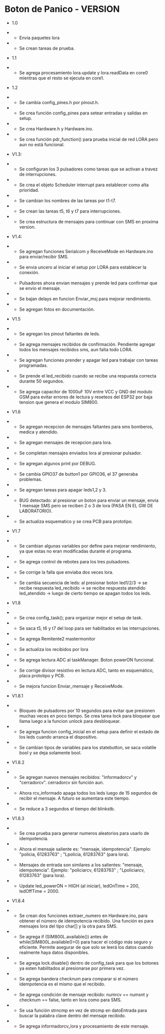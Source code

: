 # Boton de Panico - VERSION

* 1.0
* * Envia paquetes lora
* * Se crean tareas de prueba.

* 1.1
* * Se agrega procesamiento lora.update y lora.readData en core0 mientras que el resto se ejecuta en core1.

* 1.2
* * Se cambia config_pines.h por pinout.h.
* * Se crea función config_pines para setear entradas y salidas en setup.
* * Se crea Hardware.h y Hardware.ino.
* * Se crea función pdr_function() para prueba inicial de red LORA pero aun no está funcional.

* V1.3: 
* * Se configuran los 3 pulsadores como tareas que se activan a travez de interrupciones.
* * Se crea el objeto Scheduler interrupt para establecer como alta prioridad.
* * Se cambian los nombres de las tareas por t1-t7.
* * Se crean las tareas t5, t6 y t7 para interrupciones.
* * Se crea estructura de mensajes para continuar con SMS en proxima version.

* V1.4: 
* * Se agregan funciones Serialcom y ReceiveMode en Hardware.ino para enviar/recibir SMS.
* * Se envia uncero al iniciar el setup por LORA para establecer la conexión.
* * Pulsadores ahora envian mensajes y prende led para confirmar que se envio el mensaje.
* * Se bajan delays en funcion Enviar_msj para mejorar rendimiento.
* * Se agregan fotos en documentación.

* V1.5
* * Se agregan los pinout faltantes de leds.
* * Se agrega mensajes recibidos de confirmación. Pendiente agregar todos los mensajes recibidos sms, aun falta todo LORA.
* * Se agregan funciones prender y apagar led para trabajar con tareas programadas.
* * Se prende el led_recibido cuando se recibe una respuesta correcta durante 50 segundos.
* * Se agrega capacitor de 1000uF 10V entre VCC y GND del modulo GSM para evitar errores de lectura y reseteos del ESP32
por baja tension que genera el modulo SIM800.

* V1.6
* * Se agregan recepcion de mensajes faltantes para sms bomberos, medica y atendido.
* * Se agregan mensajes de recepcion para lora.
* * Se completan mensajes enviados lora al presionar pulsador.
* * Se agregan algunos print por DEBUG.
* * Se cambia GPIO37 de button1 por GPIO36, el 37 generaba problemas.
* * Se agregan tareas para apagar leds1,2 y 3.
* * BUG detectado: al presionar un boton para enviar un mensaje, envia 1 mensaje SMS pero se reciben 2 o 3 de lora (PASA EN EL GW DE LABORATORIO).
* * Se actualiza esquematico y se crea PCB para prototipo.

* V1.7
* * Se cambian algunas variables por define para mejorar rendimiento, ya que estas no eran modificadas durante el programa.
* * Se agrega control de rebotes para los tres pulsadores.
* * Se corrige la falla que enviaba dos veces lora.
* * Se cambia secuencia de leds: al presionar boton led1/2/3 -> se recibe respuesta led_recibido -> se recibe respuesta atendido led_atendido -> luego de cierto tiempo se apagan todos los leds.

* V1.8
* * Se crea config_task(); para organizar mejor el setup de task.
* * Se saca t5, t6 y t7 del loop para ser habilitados en las interrupciones.
* * Se agrega Remitente2 mastermonitor
* * Se actualiza los recibidos por lora
* * Se agrega lectura ADC al taskManager. Boton powerON funcional.
* * Se corrige divisor resistivo en lectura ADC, tanto en esquemático, placa prototipo y PCB.
* * Se mejora funcion Enviar_mensaje y ReceiveMode.

* V1.8.1 
* * Bloqueo de pulsadores por 10 segundos para evitar que presionen muchas veces en poco tiempo. Se crea tarea lock para bloquear que llama luego a la funcion unlock para desbloquear.
* * Se agrega funcion config_inicial en el setup para definir el estado de los leds cuando arranca el dispositivo.
* * Se cambian tipos de variables para los statebutton, se saca volatile bool y se deja solamente bool.

* V1.8.2
* * Se agregan nuevos mensajes recibidos: "informadorcv" y "cerradorcv". cerradorcv sin función aun.
* * Ahora rcv_informado apaga todos los leds luego de 15 segundos de recibir el mensaje. A futuro se aumentara este tiempo.
* * Se reduce a 3 segundos el tiempo del blinkstb.

* V1.8.3
* * Se crea prueba para generar numeros aleatorios para usarlo de idempotencia.
* * Ahora el mensaje saliente es: "mensaje, idempotencia". Ejemplo: "policia, 61283763" ; "Lpolicia, 61283763" (para lora).
* * Mensajes de entrada son similares a los salientes: "mensaje, idempotencia". Ejemplo: "policiarcv, 61283763" ; "Lpoliciarcv, 61283763" (para lora).
* * Update led_powerON = HIGH (al iniciar), ledOnTime = 200, ledOffTime = 2000. 

* V1.8.4
* * Se crean dos funciones extraer_numero en Hardware.ino, para obtener el número de idempotencia recibido. Una función es para mensajes lora del tipo char[] y la otra para SMS.
* * Se agrega if (SIM800L.available()) antes de while(SIM800L.available()>0) para hacer el código más seguro y eficiente. Permite asegurar de que solo se leerá los datos cuando realmente haya datos disponibles.
* * Se agrega lock.disable() dentro de config_task para que los botones ya esten habilitados al presionarse por primera vez.
* * Se agrega bandera checknum para comparar si el número idempotencia es el mismo que el recibido.
* * Se agrega condición de mensaje recibido: numrcv == numsnt y checknum == false, tanto en lora como para SMS.
* * Se usa función strncmp en vez de strcmp en datoEntrada para buscar la palabra clave dentro del mensaje recibido.
* * Se agrega informadorcv_lora y procesamiento de este mensaje.